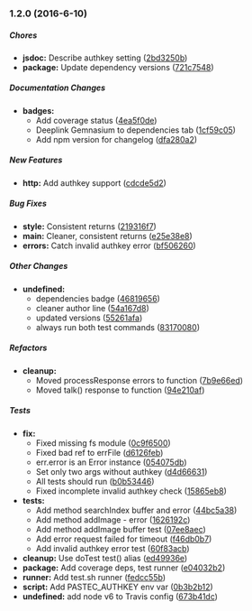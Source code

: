 ### 1.2.0 (2016-6-10)

##### Chores

* **jsdoc:** Describe authkey setting ([2bd3250b](https://github.com/fvdm/nodejs-pastecapi/commit/2bd3250b297a5d8952376b21a5c17e12eb824a83))
* **package:** Update dependency versions ([721c7548](https://github.com/fvdm/nodejs-pastecapi/commit/721c7548a6fc76c288a3707830eeb57ee2fba026))

##### Documentation Changes

* **badges:**
  * Add coverage status ([4ea5f0de](https://github.com/fvdm/nodejs-pastecapi/commit/4ea5f0de33b4915aad64028eea5348bdc12a3154))
  * Deeplink Gemnasium to dependencies tab ([1cf59c05](https://github.com/fvdm/nodejs-pastecapi/commit/1cf59c05efa1ee82cf28c84628eb643a0d57716b))
  * Add npm version for changelog ([dfa280a2](https://github.com/fvdm/nodejs-pastecapi/commit/dfa280a230934ea6a6fbc7405711bb4e8ebd0117))

##### New Features

* **http:** Add authkey support ([cdcde5d2](https://github.com/fvdm/nodejs-pastecapi/commit/cdcde5d273ad28fb71bf4e8befbff97d88f31bd0))

##### Bug Fixes

* **style:** Consistent returns ([219316f7](https://github.com/fvdm/nodejs-pastecapi/commit/219316f79cb5fd7580acfbd0a402a15f4088a42a))
* **main:** Cleaner, consistent returns ([e25e38e8](https://github.com/fvdm/nodejs-pastecapi/commit/e25e38e80d41d0748e3364ea125b51a415678a67))
* **errors:** Catch invalid authkey error ([bf506260](https://github.com/fvdm/nodejs-pastecapi/commit/bf506260c4e5c4f335e0e7efeec5086ccc2927aa))

##### Other Changes

* **undefined:**
  * dependencies badge ([46819656](https://github.com/fvdm/nodejs-pastecapi/commit/46819656131dc7937f4776c4d93a32b20b6c509a))
  * cleaner author line ([54a167d8](https://github.com/fvdm/nodejs-pastecapi/commit/54a167d8bd9530cda8a72bb60424239be42b7d78))
  * updated versions ([55261afa](https://github.com/fvdm/nodejs-pastecapi/commit/55261afa45761be145de9fa884a0e43678bc4f00))
  * always run both test commands ([83170080](https://github.com/fvdm/nodejs-pastecapi/commit/83170080691af86e359131c9e25abf72868f9aed))

##### Refactors

* **cleanup:**
  * Moved processResponse errors to function ([7b9e66ed](https://github.com/fvdm/nodejs-pastecapi/commit/7b9e66edb0bac14003ccbb80db1f55ae7cde591a))
  * Moved talk() response to function ([94e210af](https://github.com/fvdm/nodejs-pastecapi/commit/94e210af3998fd96708449288a378b6969a1f296))

##### Tests

* **fix:**
  * Fixed missing fs module ([0c9f6500](https://github.com/fvdm/nodejs-pastecapi/commit/0c9f650088d09bf69ad1a5b59cf27b01e3d87d6f))
  * Fixed bad ref to errFile ([d6126feb](https://github.com/fvdm/nodejs-pastecapi/commit/d6126feb693d0f184a8129ca58db090e6dc6822e))
  * err.error is an Error instance ([054075db](https://github.com/fvdm/nodejs-pastecapi/commit/054075db4b6d1d1da8da82f44757c888db8bf2a0))
  * Set only two args without authkey ([d4d66631](https://github.com/fvdm/nodejs-pastecapi/commit/d4d6663144f8257f41c5054faae06570d41d164f))
  * All tests should run ([b0b53446](https://github.com/fvdm/nodejs-pastecapi/commit/b0b534469c41bd3bb20dd4a6bbafbd33c36188ff))
  * Fixed incomplete invalid authkey check ([15865eb8](https://github.com/fvdm/nodejs-pastecapi/commit/15865eb88d6bcb82cf552257c6e79cddade18bf2))
* **tests:**
  * Add method searchIndex buffer and error ([44bc5a38](https://github.com/fvdm/nodejs-pastecapi/commit/44bc5a389bd1046bb5f5c7b368a22e7c44445396))
  * Add method addImage - error ([1626192c](https://github.com/fvdm/nodejs-pastecapi/commit/1626192c9028dd79ef83f71228636bcea2cbbbf8))
  * Add method addImage buffer test ([07ee8aec](https://github.com/fvdm/nodejs-pastecapi/commit/07ee8aec999120090cc626e44253eb2915f73a31))
  * Add error request failed for timeout ([f46db0b7](https://github.com/fvdm/nodejs-pastecapi/commit/f46db0b76e995bf7f5482918cc51e54fbacd2c78))
  * Add invalid authkey error test ([60f83acb](https://github.com/fvdm/nodejs-pastecapi/commit/60f83acb0ecdf67267408d81e700c8a94d5b4607))
* **cleanup:** Use doTest test() alias ([ed49936e](https://github.com/fvdm/nodejs-pastecapi/commit/ed49936e8a8432c8d51d798cacef17a15987ad0d))
* **package:** Add coverage deps, test runner ([e04032b2](https://github.com/fvdm/nodejs-pastecapi/commit/e04032b257f2ad8377b12c5b59197929bfff78d6))
* **runner:** Add test.sh runner ([fedcc55b](https://github.com/fvdm/nodejs-pastecapi/commit/fedcc55b6fa1272f21411bf5a0c5bb775bae82ae))
* **script:** Add PASTEC_AUTHKEY env var ([0b3b2b12](https://github.com/fvdm/nodejs-pastecapi/commit/0b3b2b12a9a1741e3bdeb073ceb167ed72931532))
* **undefined:** add node v6 to Travis config ([673b41dc](https://github.com/fvdm/nodejs-pastecapi/commit/673b41dcde6e3077a9a433989df750f08beeea76))


